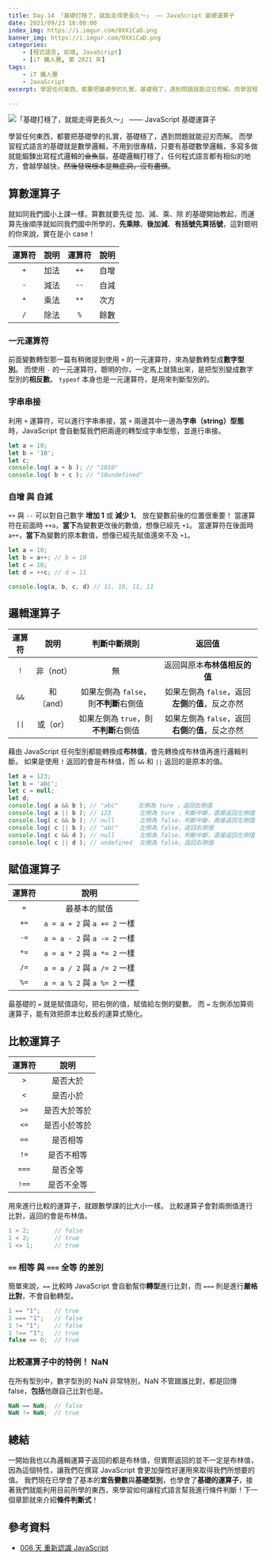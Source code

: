 ```yaml
---
title: Day.14 「基礎打穩了，就能走得更長久～」 —— JavaScript 基礎運算子
date: 2021/09/23 16:00:00
index_img: https://i.imgur.com/0XXiCaD.png
banner_img: https://i.imgur.com/0XXiCaD.png
categories:
    - [程式語言, 前端, JavaScript]
    - [iT 鐵人賽, 第 2021 年]
tags: 
    - iT 鐵人賽
    - JavaScript
excerpt: 學習任何東西，都要把基礎學的扎實，基礎穩了，遇到問題就能迎刃而解。而學習程式語言的基礎就是數學邏輯，不用到很專精，只要有基礎數學邏輯，多寫多做就能鍛鍊出寫程式邏輯的金魚腦，基礎邏輯打穩了，任何程式語言都有相似的地方，會越學越快，然後發現根本是無底洞，沒有盡頭。

---
```


![「基礎打穩了，就能走得更長久～」 —— JavaScript 基礎運算子](https://i.imgur.com/0XXiCaD.png)

學習任何東西，都要把基礎學的扎實，基礎穩了，遇到問題就能迎刃而解。
而學習程式語言的基礎就是數學邏輯，不用到很專精，只要有基礎數學邏輯，多寫多做就能鍛鍊出寫程式邏輯的~~金魚~~腦，基礎邏輯打穩了，任何程式語言都有相似的地方，會越學越快，~~然後發現根本是無底洞，沒有盡頭~~。

## 算數運算子

就如同我們國小上課一樣，算數就要先從 加、減、乘、除 的基礎開始教起，而運算先後順序就如同我們國中所學的，**先乘除**、**後加減**、**有括號先算括號**，這對聰明的你來說，實在是小 case！

| 運算符 |  說明  | 運算符 |  說明  |
| :---: | :---: | :---: | :---: |
|  `+`  |  加法  |  `++` |  自增  |
|  `-`  |  減法  |  `--` |  自減  |
|  `*`  |  乘法  |  `**` |  次方  |
|  `/`  |  除法  |  `%`  |  餘數  |

### 一元運算符

前面變數轉型那一篇有稍微提到使用 `+` 的一元運算符，來為變數轉型成**數字型別**。
而使用 `-` 的一元運算符，聰明的你，一定馬上就猜出來，是把型別變成數字型別的**相反數**。
`typeof` 本身也是一元運算符，是用來判斷型別的。

### 字串串接

利用 `+` 運算符，可以進行字串串接，當 `+` 兩邊其中一邊為**字串（string）型態**時，JavaScript 會自動幫我們把兩邊的轉型成字串型態，並進行串接。

```javascript
let a = 10;
let b = '10';
let c;
console.log( a + b ); // "1010"
console.log( b + c ); // "10undefined"
```

### 自增 與 自減

`++` 與 `--` 可以對自己數字 **增加 1** 或 **減少 1**。
放在變數前後的位置很重要！
當運算符在前面時 `++a`，**當下**為變數更改後的數值，想像已經先 `+1`。
當運算符在後面時 `a++`，**當下**為變數的原本數值，想像已經先賦值還來不及 `+1`。

```javascript
let a = 10;
let b = a++; // b = 10
let c = 10;
let d = ++c; // d = 11

console.log(a, b, c, d) // 11, 10, 11, 11
```

## 邏輯運算子

| 運算符 |    說明   |  判斷**中斷**規則                   | 返回值                                      |
| :---: |   :---:  | :---:                         | :---:                                      |
|  `!`  | 非（not） | 無                            | 返回與原本**布林值相反的值**                    |
|  `&&` | 和（and） | 如果左側為 `false`，則**不判斷**右側值 | 如果左側為 `false`，返回**左側**的**值**，反之亦然 |
|  `∣∣` | 或（or）  | 如果左側為 `true`，則**不判斷**右側值  | 如果左側為 `false`，返回**右側**的**值**，反之亦然 |

藉由 JavaScript 任何型別都能轉換成**布林值**，會先轉換成布林值再進行邏輯判斷。
如果是使用 `!` 返回的會是布林值，而 `&&` 和 `∣∣` 返回的是原本的值。

```javascript
let a = 123;
let b = 'abc';
let c = null;
let d;
console.log( a && b ); // "abc"    　左側為 ture ，返回右側值
console.log( a || b ); // 123        左側為 ture ，判斷中斷，直接返回左側值
console.log( c && b ); // null       左側為 false，判斷中斷，直接返回左側值
console.log( c || b ); // "abc"      左側為 false，返回右側值
console.log( c && d ); // null       左側為 false，判斷中斷，直接返回左側值
console.log( c || d ); // undefined  左側為 false，返回右側值
```

## 賦值運算子

| 運算符 |    說明                      |
| :---: |   :---:                     |
|  `=`  |    最基本的賦值               |
|  `+=` | `a = a + 2` 與 `a += 2` 一樣 |
|  `-=` | `a = a - 2` 與 `a -= 2` 一樣 |
|  `*=` | `a = a * 2` 與 `a *= 2` 一樣 |
|  `/=` | `a = a / 2` 與 `a /= 2` 一樣 |
|  `%=` | `a = a % 2` 與 `a %= 2` 一樣 |

最基礎的 `=` 就是賦值語句，把右側的值，賦值給左側的變數。
而 `=` 左側添加算術運算子，能有效把原本比較長的運算式簡化。

## 比較運算子

| 運算符 |   說明      |
| :---: |  :---:     |
|  `>`  | 是否大於    |
|  `<`  | 是否小於    |
|  `>=` | 是否大於等於 |
|  `<=` | 是否小於等於 |
|  `==` | 是否相等    |
|  `!=` | 是否不相等  |
| `===` | 是否全等    |
| `!==` | 是否不全等  |

用來進行比較的運算子，就跟數學課的比大小一樣。
比較運算子會對兩側值進行比對，返回的會是布林值。

```javascript
1 > 2;       // false
1 < 2;       // true
1 <= 1;      // true
```

### `==` 相等 與 `===` 全等 的差別

簡單來說，`==` 比較時 JavaScript 會自動幫你**轉型**進行比對，而 `===` 則是進行**嚴格比對**，不會自動轉型。

```javascript
1 == "1";    // true
1 === "1";   // false
1 != "1";    // false
1 !== "1";   // true
false == 0;  // true
```

### 比較運算子中的特例！ NaN

在所有型別中，數字型別的 NaN 非常特別，NaN 不管跟誰比對，都是回傳 false，**包括**他跟自己比對也是。

```javascript
NaN == NaN;  // false
NaN != NaN;  // true
```

## 總結

一開始我也以為邏輯運算子返回的都是布林值，但實際返回的並不一定是布林值，因為這個特性，讓我們在撰寫 JavaScript 會更加彈性好運用來取得我們所想要的值。
我們現在已學會了基本的**宣告變數**與**基礎型別**，也學會了**基礎的運算子**，接著我們就能利用目前所學的東西，來學習如何讓程式語言幫我進行條件判斷！下一個章節就來介紹**條件判斷式**！

## 參考資料

- [008 天 重新認識 JavaScript](https://www.tenlong.com.tw/products/9789864344130)
